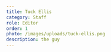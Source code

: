 ```yaml
---
title: Tuck Ellis
category: Staff
role: Editor
order: 1
photo: /images/uploads/tuck-ellis.png
description: the guy
---
```

